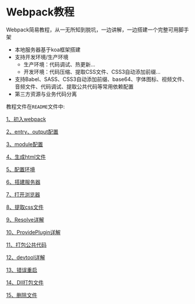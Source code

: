 # Webpack教程
Webpack简易教程，从一无所知到脱坑，一边讲解，一边搭建一个完整可用脚手架
- 本地服务器基于koa框架搭建
- 支持开发环境/生产环境
    - 生产环境：代码调试、热更新...
    - 开发环境：代码压缩、提取CSS文件、CSS3自动添加前缀...
- 支持Babel、SASS、CSS3自动添加前缀、base64、字体图标、视频文件、音频文件、代码调试、提取公共代码等常用依赖配置
- 第三方资源与业务代码分离

教程文件在`README`文件中:

[1、初入webpack](https://github.com/kejiaren/webpack-guid/blob/master/README/1%E3%80%81%E5%88%9D%E5%85%A5webpack.MD)

[2、entry、output配置](https://github.com/kejiaren/webpack-guid/blob/master/README/2%E3%80%81entry%E3%80%81output%E9%85%8D%E7%BD%AE.MD)

[3、module配置](https://github.com/kejiaren/webpack-guid/blob/master/README/3%E3%80%81module%E9%85%8D%E7%BD%AE.MD)

[4、生成html文件](https://github.com/kejiaren/webpack-guid/blob/master/README/4%E3%80%81%E7%94%9F%E6%88%90html%E6%96%87%E4%BB%B6.MD)

[5、配置环境](https://github.com/kejiaren/webpack-guid/blob/master/README/5%E3%80%81%E9%85%8D%E7%BD%AE%E7%8E%AF%E5%A2%83.MD)

[6、搭建服务器](https://github.com/kejiaren/webpack-guid/blob/master/README/6%E3%80%81%E6%90%AD%E5%BB%BA%E6%9C%8D%E5%8A%A1%E5%99%A8.MD)

[7、打开浏览器](https://github.com/kejiaren/webpack-guid/blob/master/README/7%E3%80%81%E6%89%93%E5%BC%80%E6%B5%8F%E8%A7%88%E5%99%A8.MD)

[8、提取css文件](https://github.com/kejiaren/webpack-guid/blob/master/README/8%E3%80%81%E6%8F%90%E5%8F%96css%E6%96%87%E4%BB%B6.MD)

[9、Resolve详解](https://github.com/kejiaren/webpack-guid/blob/master/README/9%E3%80%81Resolve%E8%AF%A6%E8%A7%A3.MD)

[10、ProvidePlugin详解](https://github.com/kejiaren/webpack-guid/blob/master/README/10%E3%80%81ProvidePlugin%E8%AF%A6%E8%A7%A3.MD)

[11、打包公共代码](https://github.com/kejiaren/webpack-guid/blob/master/README/11%E3%80%81%E6%89%93%E5%8C%85%E5%85%AC%E5%85%B1%E4%BB%A3%E7%A0%81.MD)

[12、devtool详解](https://github.com/kejiaren/webpack-guid/blob/master/README/12%E3%80%81devtool%E8%AF%A6%E8%A7%A3.MD)

[13、错误重启](https://github.com/kejiaren/webpack-guid/blob/master/README/13%E3%80%81%E9%94%99%E8%AF%AF%E9%87%8D%E5%90%AF.MD)

[14、Dll打包文件](https://github.com/kejiaren/webpack-guid/blob/master/README/14%E3%80%81Dll%E6%89%93%E5%8C%85%E6%96%87%E4%BB%B6.MD)

[15、删除文件](https://github.com/kejiaren/webpack-guid/blob/master/README/15%E3%80%81%E5%88%A0%E9%99%A4%E6%96%87%E4%BB%B6.MD)